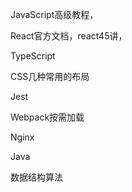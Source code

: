 JavaScript高级教程，

React官方文档，react45讲，

TypeScript

CSS几种常用的布局

Jest

Webpack按需加载

Nginx

Java

数据结构算法